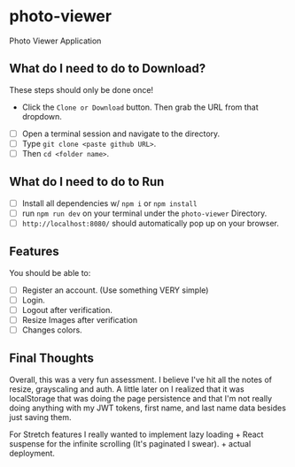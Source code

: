 # photo-viewer
Photo Viewer Application

## What do I need to do to Download?
These steps should only be done once!
- Click the `Clone or Download` button. Then grab the URL from that dropdown.
- [ ] Open a terminal session and navigate to the directory.
- [ ] Type `git clone <paste github URL>`.
- [ ] Then `cd <folder name>`.

## What do I need to do to Run
- [ ] Install all dependencies w/ `npm i` or `npm install`
- [ ] run `npm run dev` on your terminal under the `photo-viewer` Directory.
- [ ] `http://localhost:8080/` should automatically pop up on your browser.

## Features
You should be able to:
- [ ] Register an account. (Use something VERY simple)
- [ ] Login.
- [ ] Logout after verification.
- [ ] Resize Images after verification
- [ ] Changes colors.

## Final Thoughts
  Overall, this was a very fun assessment. I believe I've hit all the notes of resize, grayscaling and auth.
A little later on I realized that it was localStorage that was doing the page persistence and that I'm not really doing anything with my JWT tokens, first name, and last name data besides just saving them.

For Stretch features I really wanted to implement lazy loading + React suspense for the infinite scrolling (It's paginated I swear). + actual deployment.
